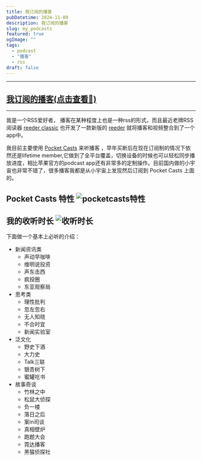 ```yaml
---
title: 我订阅的播客
pubDatetime: 2024-11-09
description: 我订阅的播客
slug: my_podcasts
featured: true
ogImage: ""
tags:
  - podcast
  - "播客"
  - rss
draft: false
---
```


---

## [我订阅的播客(点击查看👀)](/files/PocketCasts.opml)

---

我是一个RSS爱好者， 播客在某种程度上也是一种rss的形式，而且最近老牌RSS阅读器 [reeder classic](https://reederapp.com/classic/) 也开发了一款新版的 [reeder](https://reederapp.com/) 就将播客和视频整合到了一个app中。

我目前主要使用 [Pocket Casts](https://pocketcasts.com) 来听播客 ，早年买断后在现在订阅制的情况下依然还是lifetime member,它做到了全平台覆盖，切换设备的时候也可以轻松同步播放进度，相比苹果官方的podcast app还有非常多的定制操作。目前国内做的小宇宙也非常不错了，很多播客我都是从小宇宙上发现然后订阅到 Pocket Casts 上面的。

## Pocket Casts 特性 ![pocketcasts特性](/images/我订阅的播客/pocketcasts特性.png)

## 我的收听时长 ![收听时长](/images/我订阅的播客/收听时长.png)

下面做一个基本上必听的介绍：

- 新闻资讯类
  - 声动早咖啡
  - 维明说投资
  - 声东击西
  - 疯投圈
  - 东亚观察局
- 思考类
  - 理性批判
  - 忽左忽右
  - 无人知晓
  - 不合时宜
  - 新闻实验室
- 泛文化
  - 野史下酒
  - 大力史
  - Talk三联
  - 银杏树下
  - 蜜罐吃书
- 故事奇谈
  - 竹林之中
  - 松鼠大侦探
  - 负一楼
  - 落日之后
  - 案in司谈
  - 真相壁炉
  - 跑题大会
  - 霓达播客
  - 黑猫侦探社
